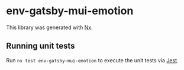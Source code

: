 # env-gatsby-mui-emotion

This library was generated with [Nx](https://nx.dev).

## Running unit tests

Run `nx test env-gatsby-mui-emotion` to execute the unit tests via [Jest](https://jestjs.io).
